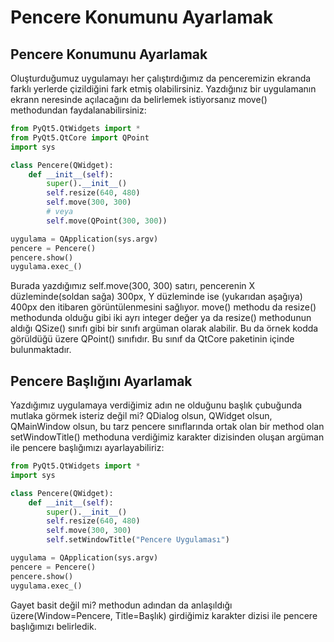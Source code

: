 # Pencere Konumunu Ayarlamak

## Pencere Konumunu Ayarlamak

Oluşturduğumuz uygulamayı her çalıştırdığımız da penceremizin ekranda farklı yerlerde çizildiğini fark etmiş olabilirsiniz. Yazdığınız bir uygulamanın ekrann neresinde açılacağını da belirlemek istiyorsanız move\(\) methodundan faydalanabilirsiniz:

```python
from PyQt5.QtWidgets import *
from PyQt5.QtCore import QPoint
import sys

class Pencere(QWidget):
    def __init__(self):
        super().__init__()
        self.resize(640, 480)
        self.move(300, 300)
        # veya
        self.move(QPoint(300, 300))

uygulama = QApplication(sys.argv)
pencere = Pencere()
pencere.show()
uygulama.exec_()
```

Burada yazdığımız self.move\(300, 300\) satırı, pencerenin X düzleminde\(soldan sağa\) 300px, Y düzleminde ise \(yukarıdan aşağıya\) 400px den itibaren görüntülenmesini sağlıyor. move\(\) methodu da resize\(\) methodunda olduğu gibi iki ayrı integer değer ya da resize\(\) methodunun aldığı QSize\(\) sınıfı gibi bir sınıfı argüman olarak alabilir. Bu da örnek kodda görüldüğü üzere QPoint\(\) sınıfıdır. Bu sınıf da QtCore paketinin içinde bulunmaktadır.

## Pencere Başlığını Ayarlamak

Yazdığımız uygulamaya verdiğimiz adın ne olduğunu başlık çubuğunda mutlaka görmek isteriz değil mi? QDialog olsun, QWidget olsun, QMainWindow olsun, bu tarz pencere sınıflarında ortak olan bir method olan setWindowTitle\(\) methoduna verdiğimiz karakter dizisinden oluşan argüman ile pencere başlığımızı ayarlayabiliriz:

```python
from PyQt5.QtWidgets import *
import sys

class Pencere(QWidget):
    def __init__(self):
        super().__init__()
        self.resize(640, 480)
        self.move(300, 300)
        self.setWindowTitle("Pencere Uygulaması")

uygulama = QApplication(sys.argv)
pencere = Pencere()
pencere.show()
uygulama.exec_()
```

Gayet basit değil mi? methodun adından da anlaşıldığı üzere\(Window=Pencere, Title=Başlık\) girdiğimiz karakter dizisi ile pencere başlığımızı belirledik.

